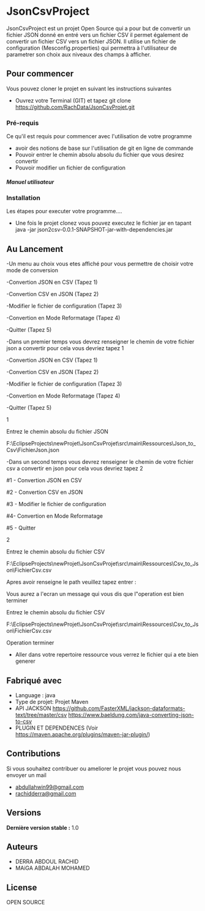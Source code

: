 # JsonCsvProject



 JsonCsvProject est un projet Open Source qui a pour but de convertir un fichier JSON donné en entré vers un fichier CSV
 il permet également de convertir un fichier CSV vers un fichier JSON. Il utilise un fichier de configuration (Mesconfig.properties) qui  permettra à l'utilisateur de parametrer son choix aux niveaux des champs à afficher.


## Pour commencer

Vous pouvez cloner le projet en suivant les instructions suivantes
- Ouvrez votre Terminal (GIT) et tapez git clone https://github.com/RachData/JsonCsvProjet.git

### Pré-requis

Ce qu'il est requis pour commencer avec l'utilisation de votre programme 

- avoir des notions de base sur l'utilisation de git en ligne de commande 
- Pouvoir entrer le chemin absolu absolu du fichier que vous desirez convertir
- Pouvoir modifier un fichier de configuration

##### Manuel utilisateur

### Installation 

Les étapes pour executer votre programme....

- Une fois le projet clonez vous pouvez executez le fichier jar en tapant java -jar json2csv-0.0.1-SNAPSHOT-jar-with-dependencies.jar

## Au Lancement

-Un menu au choix vous etes affiché pour vous permettre de choisir votre mode de conversion

 -Convertion JSON en CSV (Tapez 1)

 -Convertion CSV en JSON (Tapez 2)

 -Modifier le fichier de configuration (Tapez 3)

 -Convertion en Mode Reformatage (Tapez 4)

 -Quitter (Tapez 5)

-Dans un premier temps vous devrez renseigner le chemin de votre fichier json a convertir pour cela vous devriez tapez 1

-Convertion JSON en CSV (Tapez 1)


-Convertion CSV en JSON (Tapez 2)


-Modifier le fichier de configuration (Tapez 3)


-Convertion en Mode Reformatage (Tapez 4)


 -Quitter (Tapez 5)

1

Entrez le chemin absolu du fichier JSON

F:\EclipseProjects\newProjet\JsonCsvProjet\src\main\Ressources\Json_to_Csv\FichierJson.json

-Dans un second temps  vous devrez renseigner le chemin de votre fichier csv a convertir en json pour cela vous devriez tapez 2

#1 - Convertion JSON en CSV

#2 - Convertion CSV en JSON

#3 - Modifier le fichier de configuration

#4- Convertion en Mode Reformatage

#5 - Quitter

2

Entrez le chemin absolu du fichier CSV

F:\EclipseProjects\newProjet\JsonCsvProjet\src\main\Ressources\Csv_to_Json\FichierCsv.csv


Apres avoir renseigne le path veuillez tapez entrer :

Vous aurez a l'ecran un message qui vous dis que l"operation est bien terminer

Entrez le chemin absolu du fichier CSV

F:\EclipseProjects\newProjet\JsonCsvProjet\src\main\Ressources\Csv_to_Json\FichierCsv.csv

Operation terminer


- Aller dans votre repertoire ressource vous verrez le fichier qui a ete bien generer

## Fabriqué avec 
* Language : java
* Type de projet: Projet Maven
* API JACKSON https://github.com/FasterXML/jackson-dataformats-text/tree/master/csv
 https://www.baeldung.com/java-converting-json-to-csv
* PLUGIN ET DEPENDENCES (Voir https://maven.apache.org/plugins/maven-jar-plugin/)

## Contributions

Si vous souhaitez contribuer ou ameliorer le projet vous pouvez nous envoyer un mail 
- abdullahwin99@gmail.com
- rachidderra@gmail.com

## Versions

**Dernière version stable :** 1.0

## Auteurs
- DERRA ABDOUL RACHID
- MAiGA ABDALAH MOHAMED

## License

OPEN SOURCE


